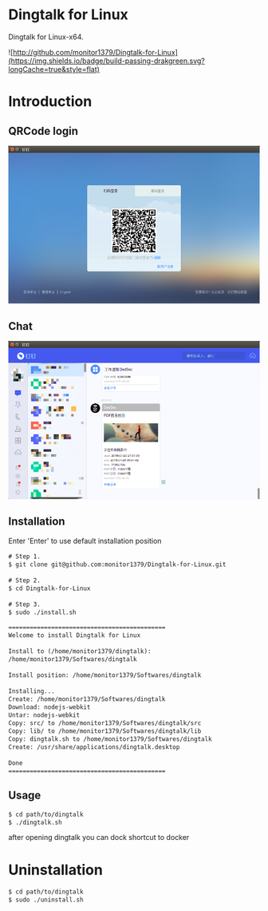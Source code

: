 # Dingtalk for Linux

Dingtalk for Linux-x64.

![http://github.com/monitor1379/Dingtalk-for-Linux](https://img.shields.io/badge/build-passing-drakgreen.svg?longCache=true&style=flat)


# Introduction

## QRCode login

![QRCode](images/QRCode.png)

## Chat

![ChatSession](images/start.jpg)




## Installation

Enter 'Enter' to use default installation position

```
# Step 1.
$ git clone git@github.com:monitor1379/Dingtalk-for-Linux.git

# Step 2.
$ cd Dingtalk-for-Linux

# Step 3.
$ sudo ./install.sh
```

```
============================================
Welcome to install Dingtalk for Linux

Install to (/home/monitor1379/dingtalk): /home/monitor1379/Softwares/dingtalk

Install position: /home/monitor1379/Softwares/dingtalk

Installing...
Create: /home/monitor1379/Softwares/dingtalk
Download: nodejs-webkit
Untar: nodejs-webkit
Copy: src/ to /home/monitor1379/Softwares/dingtalk/src
Copy: lib/ to /home/monitor1379/Softwares/dingtalk/lib
Copy: dingtalk.sh to /home/monitor1379/Softwares/dingtalk
Create: /usr/share/applications/dingtalk.desktop

Done
============================================

```

## Usage

```
$ cd path/to/dingtalk
$ ./dingtalk.sh
```

after opening dingtalk you can dock shortcut to docker


# Uninstallation

```
$ cd path/to/dingtalk
$ sudo ./uninstall.sh
```
